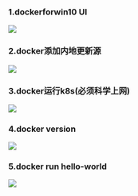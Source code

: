 ### 1.dockerforwin10 UI
![](https://sway.office.com/s/nhpjvBXJsAKYNFOi/images/LcRyHPaZl2uiXg)

### 2.docker添加内地更新源
![](https://sway.office.com/s/nhpjvBXJsAKYNFOi/images/95UP81nG64G2Jw)

### 3.docker运行k8s(必须科学上网)
![](https://sway.office.com/s/nhpjvBXJsAKYNFOi/images/HGClHYPupzhXLd)

### 4.docker version
![](https://sway.office.com/s/nhpjvBXJsAKYNFOi/images/DBAMHJvzFsfoY4)

### 5.docker run hello-world
![](https://sway.office.com/s/nhpjvBXJsAKYNFOi/images/n02XGNvXAKgqVK)
